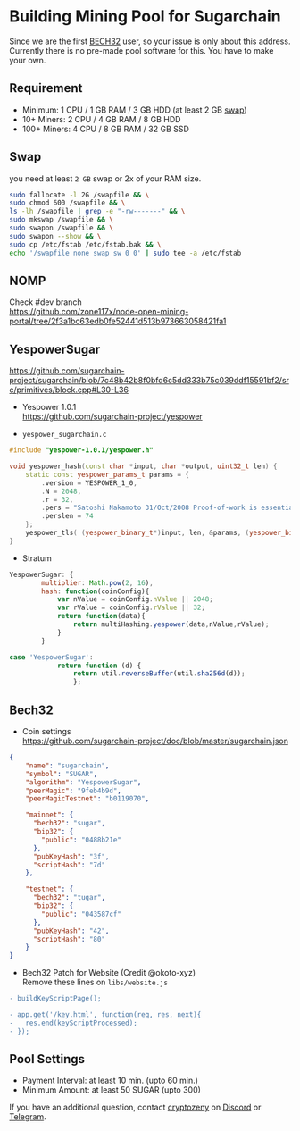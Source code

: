 Building Mining Pool for Sugarchain
===================================
Since we are the first [BECH32](https://en.bitcoin.it/wiki/BIP_0173) user, so your issue is only about this address. Currently there is no pre-made pool software for this. You have to make your own.

Requirement
-----------
- Minimum: 1 CPU / 1 GB RAM / 3 GB HDD (at least 2 GB [swap](https://github.com/sugarchain-project/doc/blob/master/swap.md))
- 10+ Miners: 2 CPU / 4 GB RAM / 8 GB HDD
- 100+ Miners: 4 CPU / 8 GB RAM / 32 GB SSD

Swap
----
you need at least `2 GB` swap or 2x of your RAM size.

```bash
sudo fallocate -l 2G /swapfile && \
sudo chmod 600 /swapfile && \
ls -lh /swapfile | grep -e "-rw-------" && \
sudo mkswap /swapfile && \
sudo swapon /swapfile && \
sudo swapon --show && \
sudo cp /etc/fstab /etc/fstab.bak && \
echo '/swapfile none swap sw 0 0' | sudo tee -a /etc/fstab
```

NOMP
----
Check #dev branch  
https://github.com/zone117x/node-open-mining-portal/tree/2f3a1bc63edb0fe52441d513b973663058421fa1

YespowerSugar
-------------
https://github.com/sugarchain-project/sugarchain/blob/7c48b42b8f0bfd6c5dd333b75c039ddf15591bf2/src/primitives/block.cpp#L30-L36

- Yespower 1.0.1  
https://github.com/sugarchain-project/yespower

- `yespower_sugarchain.c`
```cpp
#include "yespower-1.0.1/yespower.h"

void yespower_hash(const char *input, char *output, uint32_t len) {
    static const yespower_params_t params = {
        .version = YESPOWER_1_0,
        .N = 2048,
        .r = 32,
        .pers = "Satoshi Nakamoto 31/Oct/2008 Proof-of-work is essentially one-CPU-one-vote",
        .perslen = 74
    };
    yespower_tls( (yespower_binary_t*)input, len, &params, (yespower_binary_t*)output );
}
```

- Stratum
```js
YespowerSugar: {
        multiplier: Math.pow(2, 16),
        hash: function(coinConfig){
            var nValue = coinConfig.nValue || 2048;
            var rValue = coinConfig.rValue || 32;
            return function(data){
                return multiHashing.yespower(data,nValue,rValue);
            }
        }

case 'YespowerSugar':
            return function (d) {
                return util.reverseBuffer(util.sha256d(d));
                };
```

Bech32
------

- Coin settings  
https://github.com/sugarchain-project/doc/blob/master/sugarchain.json
```json
{
    "name": "sugarchain",
    "symbol": "SUGAR",
    "algorithm": "YespowerSugar",
    "peerMagic": "9feb4b9d",
    "peerMagicTestnet": "b0119070",

    "mainnet": {
      "bech32": "sugar",
      "bip32": {
        "public": "0488b21e"
      },
      "pubKeyHash": "3f",
      "scriptHash": "7d"
    },

    "testnet": {
      "bech32": "tugar",
      "bip32": {
        "public": "043587cf"
      },
      "pubKeyHash": "42",
      "scriptHash": "80"
    }
}
```

- Bech32 Patch for Website (Credit @okoto-xyz)  
Remove these lines on `libs/website.js`
```diff
- buildKeyScriptPage();

- app.get('/key.html', function(req, res, next){
-   res.end(keyScriptProcessed);
- });
```

Pool Settings
-------------

- Payment Interval: at least 10 min. (upto 60 min.)
- Minimum Amount: at least 50 SUGAR (upto 300)

If you have an additional question, contact [cryptozeny](https://keybase.io/cryptozeny) on [Discord](https://discord.gg/D6NJn5t) or [Telegram](https://t.me/sugarchain).
